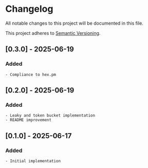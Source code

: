 # Changelog

All notable changes to this project will be documented in this file.

This project adheres to [Semantic Versioning](https://semver.org/spec/v2.0.0.html).

## [0.3.0] - 2025-06-19

### Added

    - Compliance to hex.pm

## [0.2.0] - 2025-06-19

### Added

    - Leaky and token bucket implementation
    - README improvement

## [0.1.0] - 2025-06-17

### Added

    - Initial implementation
